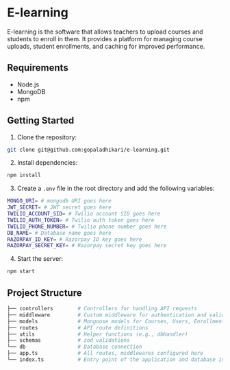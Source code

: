 # E-learning

E-learning is the software that allows teachers to upload courses and students to enroll in them. It provides a platform for managing course uploads, student enrollments, and caching for improved performance.

## Requirements

- Node.js
- MongoDB
- npm

## Getting Started

1. Clone the repository:

```bash
git clone git@github.com:gopaladhikari/e-learning.git
```

2. Install dependencies:

```bash
npm install
```

3. Create a `.env` file in the root directory and add the following variables:

```bash
MONGO_URI= # mongodb URI goes here
JWT_SECRET= # JWT secret goes here
TWILIO_ACCOUNT_SID= # Twilio account SID goes here
TWILIO_AUTH_TOKEN= # Twilio auth token goes here
TWILIO_PHONE_NUMBER= # Twilio phone number goes here
DB_NAME= # Database name goes here
RAZORPAY_ID_KEY= # Razorpay ID key goes here
RAZORPAY_SECRET_KEY= # Razorpay secret key goes here
```

4. Start the server:

```bash
npm start
```

## Project Structure

```bash
├── controllers        # Controllers for handling API requests
├── middleware         # Custom middleware for authentication and validation
├── models             # Mongoose models for Courses, Users, Enrollments
├── routes             # API route definitions
├── utils              # Helper functions (e.g., dbHandler)
├── schemas            # zod validations
└── db                 # Database connection
├── app.ts             # All routes, middlewares configured here
└── index.ts           # Entry point of the application and database inilialization
```
